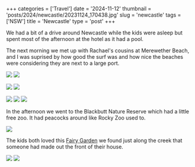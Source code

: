 +++
categories = ['Travel']
date = '2024-11-12'
thumbnail = 'posts/2024/newcastle/20231124_170438.jpg'
slug = 'newcastle'
tags = ['NSW']
title = 'Newcastle'
type = 'post'
+++

We had a bit of a drive around Newcastle while the kids were asleep but spent most of the afternoon at the hotel as it had a pool. 

The next morning we met up with Rachael's cousins at Merewether Beach, and I was suprised by how good the surf was and how nice the beaches were considering they are next to a large port.

![](20241027_102858.jpg) ![](20241027_103023.jpg) 


![](20241027_103559.jpg) ![](20241027_103638.jpg) 

![](20241027_103718.jpg) ![](20241027_111729.jpg) ![](20241027_121249.jpg)


In the afternoon we went to the Blackbutt Nature Reserve which had a little free zoo. It had peacocks around like Rocky Zoo used to.

![](20241027_154823.jpg) 

The kids both loved this [Fairy Garden](https://maps.app.goo.gl/93oZ4PaxCLva5Yqp6) we found just along the creek that someone had made out the front of their house.

![](20241027_161952.jpg) ![](20241027_163014.jpg)
